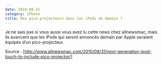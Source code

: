 ```yaml
---
date: 2010-08-31
category: iPhone
title: Des pico-projecteurs dans les iPods de demain ?
---
```

Je ne sais pas si vous aussi vous avez lu cette news chez allnewsmac, mais ils avancent que les iPods qui seront annoncés demain par Apple seraient équipés d’un pico-projecteur.

Source : [http://www.allnewsmac.com/2010/08/31/next-generation-ipod-touch-to-include-pico-projector/]
